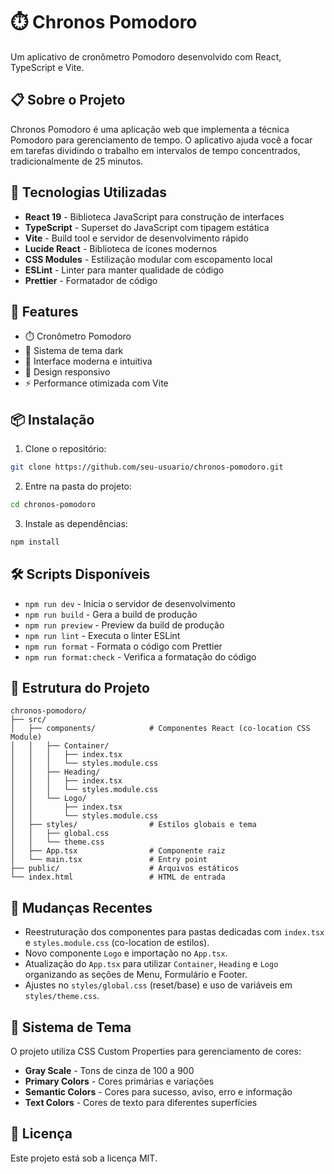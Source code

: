 # ⏱️ Chronos Pomodoro

Um aplicativo de cronômetro Pomodoro desenvolvido com React, TypeScript e Vite.

## 📋 Sobre o Projeto

Chronos Pomodoro é uma aplicação web que implementa a técnica Pomodoro para gerenciamento de tempo. O aplicativo ajuda você a focar em tarefas dividindo o trabalho em intervalos de tempo concentrados, tradicionalmente de 25 minutos.

## 🚀 Tecnologias Utilizadas

- **React 19** - Biblioteca JavaScript para construção de interfaces
- **TypeScript** - Superset do JavaScript com tipagem estática
- **Vite** - Build tool e servidor de desenvolvimento rápido
- **Lucide React** - Biblioteca de ícones modernos
- **CSS Modules** - Estilização modular com escopamento local
- **ESLint** - Linter para manter qualidade de código
- **Prettier** - Formatador de código

## 🎨 Features

- ⏱️ Cronômetro Pomodoro
- 🎨 Sistema de tema dark
- 🎯 Interface moderna e intuitiva
- 📱 Design responsivo
- ⚡ Performance otimizada com Vite

## 📦 Instalação

1. Clone o repositório:
```bash
git clone https://github.com/seu-usuario/chronos-pomodoro.git
```

2. Entre na pasta do projeto:
```bash
cd chronos-pomodoro
```

3. Instale as dependências:
```bash
npm install
```

## 🛠️ Scripts Disponíveis

- `npm run dev` - Inicia o servidor de desenvolvimento
- `npm run build` - Gera a build de produção
- `npm run preview` - Preview da build de produção
- `npm run lint` - Executa o linter ESLint
- `npm run format` - Formata o código com Prettier
- `npm run format:check` - Verifica a formatação do código

## 🧱 Estrutura do Projeto

```
chronos-pomodoro/
├── src/
│   ├── components/            # Componentes React (co-location CSS Module)
│   │   ├── Container/
│   │   │   ├── index.tsx
│   │   │   └── styles.module.css
│   │   ├── Heading/
│   │   │   ├── index.tsx
│   │   │   └── styles.module.css
│   │   └── Logo/
│   │       ├── index.tsx
│   │       └── styles.module.css
│   ├── styles/                # Estilos globais e tema
│   │   ├── global.css
│   │   └── theme.css
│   ├── App.tsx                # Componente raiz
│   └── main.tsx               # Entry point
├── public/                    # Arquivos estáticos
└── index.html                 # HTML de entrada
```

## 📝 Mudanças Recentes

- Reestruturação dos componentes para pastas dedicadas com `index.tsx` e `styles.module.css` (co-location de estilos).
- Novo componente `Logo` e importação no `App.tsx`.
- Atualização do `App.tsx` para utilizar `Container`, `Heading` e `Logo` organizando as seções de Menu, Formulário e Footer.
- Ajustes no `styles/global.css` (reset/base) e uso de variáveis em `styles/theme.css`.

## 🎨 Sistema de Tema

O projeto utiliza CSS Custom Properties para gerenciamento de cores:

- **Gray Scale** - Tons de cinza de 100 a 900
- **Primary Colors** - Cores primárias e variações
- **Semantic Colors** - Cores para sucesso, aviso, erro e informação
- **Text Colors** - Cores de texto para diferentes superfícies

## 📝 Licença

Este projeto está sob a licença MIT.